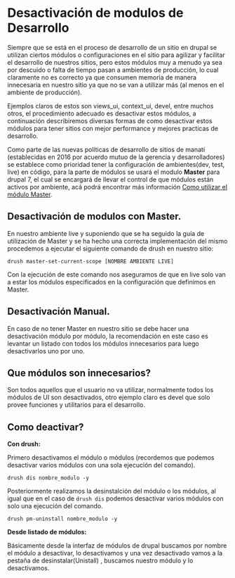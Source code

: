 # Desactivación de modulos de Desarrollo

 Siempre que se está en el proceso de desarrollo de un sitio en drupal se utilizan ciertos módulos o configuraciones en el sitio para agilizar y facilitar el desarrollo de nuestros sitios, pero estos módulos muy a menudo ya sea por descuido o falta de tiempo pasan a ambientes de producción, lo cual claramente no es correcto ya que consumen memoria de manera innecesaria en nuestro sitio ya que no se van a utilizar más  (al menos en el ambiente de producción).
 
 Ejemplos claros de estos son views_ui, context_ui, devel, entre muchos otros, el procedimiento adecuado es desactivar estos módulos, a continuación describiremos diversas formas de como desactivar estos módulos para tener sitios con mejor performance y mejores practicas de desarrollo.
 
 
 Como parte de las nuevas políticas de desarrollo de sitios de manatí (establecidas en 2016 por acuerdo mutuo de la gerencia y desarrolladores) se establece como prioridad tener la configuración de ambientes(dev, test, live) en código, para la parte de módulos se usará el modulo **Master** para drupal 7, el cual se encargará de llevar el control de que módulos están activos por ambiente, acá podrá encontrar más información [Como utilizar el módulo Master](Desarrollo/Back_End/como_utilizar_master_modulo_drupal_7.md).
 
 
## Desactivación de modulos con Master.


En nuestro ambiente live y suponiendo que se ha seguido la guía de utilización de Master y se ha hecho una correcta implementación del mismo procedemos a ejecutar el siguiente comando de drush en nuestro sitio:

```drush master-set-current-scope [NOMBRE AMBIENTE LIVE]```

Con la ejecución de este comando nos aseguramos de que en live solo van a estar los módulos especificados en la configuración que definimos en Master.


## Desactivación Manual.

En caso de no tener Master en nuestro sitio se debe hacer una desactivación módulo por módulo, la recomendación en este caso es levantar un listado con todos los módulos innecesarios para luego desactivarlos uno por uno.

## Que módulos son innecesarios? 
Son todos aquellos que el usuario no va utilizar, normalmente todos los módulos de UI son desactivados, otro ejemplo claro es devel que solo provee funciones y utilitarios para el desarrollo.

## Como deactivar?

**Con drush:**

Primero desactivamos el módulo o módulos (recordemos que podemos desactivar varios módulos con una sola ejecución del comando).

```drush dis nombre_modulo -y```

Posteriormente realizamos la desinstalción del módulo o los módulos, al igual que en el caso de ```drush dis``` podemos desactivar varios módulos con solo una ejecución del comando.

```drush pm-uninstall nombre_modulo -y```


**Desde listado de módulos:**
 
 Básicamente desde la interfaz de módulos de drupal buscamos por nombre el módulo a desactivar, lo desactivamos y una vez desactivado vamos a la pestaña de desinstalar(Unistall) , buscamos nuestro módulo y lo desactivamos.





